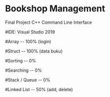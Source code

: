 # Bookshop Management

Final Project C++
Command Line Interface

#IDE: Visual Studio 2019

#Array -- 100% (login)

#Struct -- 100% (data buku)

#Sorting -- 0%

#Searching -- 0%

#Stack / Queue -- 0%

#Linked List -- 50% (add, delete)
